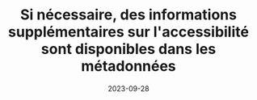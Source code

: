 ---
title: Si nécessaire, des informations supplémentaires sur l'accessibilité sont disponibles dans les métadonnées 
abstract:  
categories: 
    - "Identification"
agrege: E014
opquast: N/A
indiceebook: '014'
description: "Règle n°14"
before: "012"
weight: "14"
after: "016"
actif: '1'
layout: rules
date: 2023-09-28
tags: 
    - "Accessibilité"
    - ""
objectif: 
    - "Améliorer l’accessibilité des contenus aux personnes handicapées."
Meo: 
    - "Rédiger le contenu de l'élément accessibility summary"
Controle: 
    - ""
epubcheck: 
ace: true
humancheck: true
ReadiumGoToolkit: 
Source: 
    - "SNE"
Referentiel: 
    - ""
steps: 
    - "Production numérique"
---